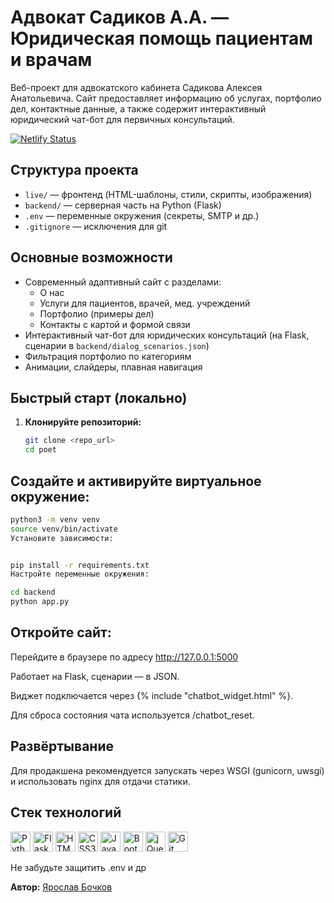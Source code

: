 # Адвокат Садиков А.А. — Юридическая помощь пациентам и врачам

Веб-проект для адвокатского кабинета Садикова Алексея Анатольевича. Сайт предоставляет информацию об услугах, портфолио дел, контактные данные, а также содержит интерактивный юридический чат-бот для первичных консультаций.

[![Netlify Status](https://api.netlify.com/api/v1/badges/c2669144-3378-4eaf-a5da-44301a916167/deploy-status)](https://app.netlify.com/projects/melodic-semolina-db5a49/deploys)

## Структура проекта

- `live/` — фронтенд (HTML-шаблоны, стили, скрипты, изображения)
- `backend/` — серверная часть на Python (Flask)
- `.env` — переменные окружения (секреты, SMTP и др.)
- `.gitignore` — исключения для git

## Основные возможности

- Современный адаптивный сайт с разделами:
  - О нас
  - Услуги для пациентов, врачей, мед. учреждений
  - Портфолио (примеры дел)
  - Контакты с картой и формой связи
- Интерактивный чат-бот для юридических консультаций (на Flask, сценарии в `backend/dialog_scenarios.json`)
- Фильтрация портфолио по категориям
- Анимации, слайдеры, плавная навигация

## Быстрый старт (локально)

1. **Клонируйте репозиторий:**
   ```bash
   git clone <repo_url>
   cd poet
   ```


## Создайте и активируйте виртуальное окружение:
```bash
python3 -m venv venv
source venv/bin/activate
Установите зависимости:


pip install -r requirements.txt
Настройте переменные окружения:
```


```bash
cd backend
python app.py
```

## Откройте сайт:

Перейдите в браузере по адресу  http://127.0.0.1:5000

Работает на Flask, сценарии — в JSON.

Виджет подключается через {% include "chatbot_widget.html" %}.

Для сброса состояния чата используется /chatbot_reset.

## Развёртывание

Для продакшена рекомендуется запускать через WSGI (gunicorn, uwsgi) и использовать nginx для отдачи статики.


## Стек технологий

<a href="https://www.python.org/"><img src="https://cdn.jsdelivr.net/gh/devicons/devicon/icons/python/python-original.svg" height="32" alt="Python"/></a>
<a href="https://flask.palletsprojects.com/"><img src="https://cdn.jsdelivr.net/gh/devicons/devicon/icons/flask/flask-original.svg" height="32" alt="Flask"/></a>
<a href="https://developer.mozilla.org/docs/Web/HTML"><img src="https://cdn.jsdelivr.net/gh/devicons/devicon/icons/html5/html5-original.svg" height="32" alt="HTML5"/></a>
<a href="https://developer.mozilla.org/docs/Web/CSS"><img src="https://cdn.jsdelivr.net/gh/devicons/devicon/icons/css3/css3-original.svg" height="32" alt="CSS3"/></a>
<a href="https://developer.mozilla.org/docs/Web/JavaScript"><img src="https://cdn.jsdelivr.net/gh/devicons/devicon/icons/javascript/javascript-original.svg" height="32" alt="JavaScript"/></a>
<a href="https://getbootstrap.com/"><img src="https://cdn.jsdelivr.net/gh/devicons/devicon/icons/bootstrap/bootstrap-original.svg" height="32" alt="Bootstrap"/></a>
<a href="https://jquery.com/"><img src="https://cdn.jsdelivr.net/gh/devicons/devicon/icons/jquery/jquery-original.svg" height="32" alt="jQuery"/></a>
<a href="https://git-scm.com/"><img src="https://cdn.jsdelivr.net/gh/devicons/devicon/icons/git/git-original.svg" height="32" alt="Git"/></a>


Не забудьте защитить .env и др

**Автор:** [Ярослав Бочков](https://github.com/YroslavBochkov)
